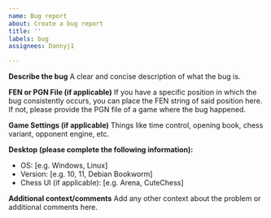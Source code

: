 ```yaml
---
name: Bug report
about: Create a bug report
title: ''
labels: bug
assignees: Dannyj1

---
```


**Describe the bug**
A clear and concise description of what the bug is.

**FEN or PGN File (if applicable)**
If you have a specific position in which the bug consistently occurs, you can place the FEN string of said position
here. If not, please provide the PGN file of a game where the bug happened.

**Game Settings (if applicable)**
Things like time control, opening book, chess variant, opponent engine, etc.

**Desktop (please complete the following information):**

- OS: [e.g. Windows, Linux]
- Version: [e.g. 10, 11, Debian Bookworm]
- Chess UI (if applicable): [e.g. Arena, CuteChess]

**Additional context/comments**
Add any other context about the problem or additional comments here.
